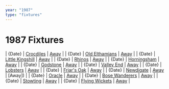 ```yaml
---
year: "1987"
type: "fixtures"
---
```


# 1987 Fixtures

| {Date} | [Crocdiles](1987-crocodiles.md) | [Away]() |
| {Date} | [Old Elthamians](1987-old-elthamians.md) | [Away]() |
| {Date} | [Little Kingshill](1987-little-kingshill.md) | [Away]() |
| {Date} | [Rhinos](1987-rhinos.md) | [Away]() |
| {Date} | [Horningsham](1987-horningsham.md) | [Away](https://goo.gl/maps/SNpXcsajYDXfjmff7) |
| {Date} | [Godstone](1987-godstone.md) | [Away]() |
| {Date} | [Valley End](1987-valley-end.md) | [Away]() |
| {Date} | [Lobsters](1987-lobsters.md) | [Away]() |
| {Date} | [Friar's Oak](1987-friars-oak.md) | [Away]() |
| {Date} | [Newdigate](1987-newdigate.md) | [Away](https://goo.gl/maps/kQnkUfc3MdtqLyvd8) | [Away]) |
| {Date} | [Oracle](1987-oracle.md) | [Away]() |
| {Date} | [Bose Wanderers](1987-bose-wanderers.md) | [Away]() |
| {Date} | [Stowting](1987-stowting.md) | [Away]() |
| {Date} | [Flying Wickets](1987-flying-wickets.md) | [Away]() |